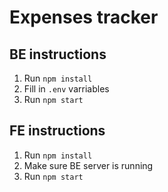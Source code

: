 # Expenses tracker


## BE instructions
1) Run `npm install`
2) Fill in `.env` varriables
3) Run `npm start`

## FE instructions
1) Run `npm install`
2) Make sure BE server is running
3) Run `npm start`